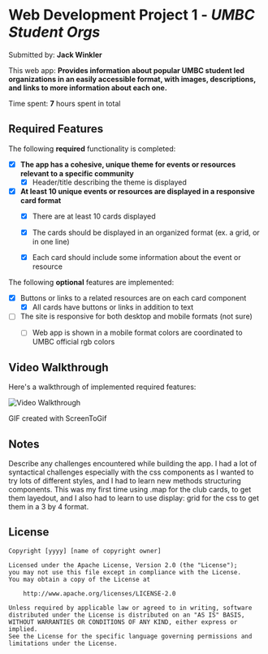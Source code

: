 # Web Development Project 1 - *UMBC Student Orgs*

Submitted by: **Jack Winkler**

This web app: **Provides information about popular UMBC student led organizations in an easily accessible format, with images, descriptions, and links to more information about each one.**

Time spent: **7** hours spent in total

## Required Features

The following **required** functionality is completed:

- [x] **The app has a cohesive, unique theme for events or resources relevant to a specific community**
  - [x] Header/title describing the theme is displayed
- [x] **At least 10 unique events or resources are displayed in a responsive card format**
  - [x] There are at least 10 cards displayed 
  - [x] The cards should be displayed in an organized format (ex. a grid, or in one line)
  - [x] Each card should include some information about the event or resource


The following **optional** features are implemented:

- [x] Buttons or links to a related resources are on each card component
  - [x] All cards have buttons or links in addition to text
- [ ] The site is responsive for both desktop and mobile formats (not sure)
  - [ ] Web app is shown in a mobile format
  colors are coordinated to UMBC official rgb colors


## Video Walkthrough

Here's a walkthrough of implemented required features:

<img src='https://i.imgur.com/3Ohsbeo.gif' title='Video Walkthrough' alt='Video Walkthrough' />

<!-- Replace this with whatever GIF tool you used! -->
GIF created with ScreenToGif
<!-- Recommended tools:
[Kap](https://getkap.co/) for macOS
[ScreenToGif](https://www.screentogif.com/) for Windows
[peek](https://github.com/phw/peek) for Linux. -->

## Notes

Describe any challenges encountered while building the app.
I had a lot of syntactical challenges especially with the css components as I wanted to try lots of different styles, and I had to learn new methods structuring components. This was my first time using .map for the club cards, to get them layedout, and I also had to learn to use display: grid for the css to get them in a 3 by 4 format.

## License

    Copyright [yyyy] [name of copyright owner]

    Licensed under the Apache License, Version 2.0 (the "License");
    you may not use this file except in compliance with the License.
    You may obtain a copy of the License at

        http://www.apache.org/licenses/LICENSE-2.0

    Unless required by applicable law or agreed to in writing, software
    distributed under the License is distributed on an "AS IS" BASIS,
    WITHOUT WARRANTIES OR CONDITIONS OF ANY KIND, either express or implied.
    See the License for the specific language governing permissions and
    limitations under the License.
